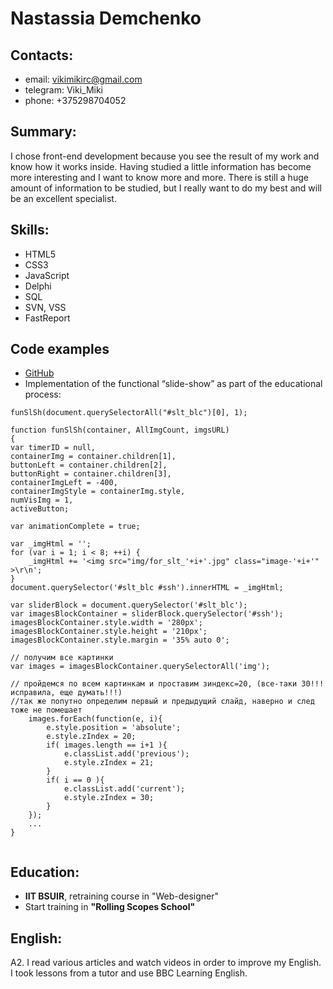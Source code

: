 # Nastassia Demchenko

## Contacts:
 - email: <vikimikirc@gmail.com>
 - telegram: Viki_Miki
 - phone: +375298704052

## Summary:
I chose front-end development because you see the result of my work and know how it works inside. Having studied a little information has become more interesting and I want to know more and more. There is still a huge amount of information to be studied, but I really want to do my best and will be an excellent specialist.

## Skills:
 - HTML5
 - CSS3
 - JavaScript
 - Delphi
 - SQL
 - SVN, VSS
 - FastReport

## Code examples
- [GitHub](https://github.com/VikiMiki)
- Implementation of the functional “slide-show” as part of the educational process:

```
funSlSh(document.querySelectorAll("#slt_blc")[0], 1);

function funSlSh(container, AllImgCount, imgsURL)
{
var timerID = null,
containerImg = container.children[1],
buttonLeft = container.children[2],
buttonRight = container.children[3],
containerImgLeft = -400,
containerImgStyle = containerImg.style,
numVisImg = 1,
activeButton;

var animationComplete = true;

var _imgHtml = '';
for (var i = 1; i < 8; ++i) {
	_imgHtml += '<img src="img/for_slt_'+i+'.jpg" class="image-'+i+'" >\r\n';
}
document.querySelector('#slt_blc #ssh').innerHTML = _imgHtml;

var sliderBlock = document.querySelector('#slt_blc');
var imagesBlockContainer = sliderBlock.querySelector('#ssh');
imagesBlockContainer.style.width = '280px';
imagesBlockContainer.style.height = '210px';
imagesBlockContainer.style.margin = '35% auto 0';

// получим все картинки
var images = imagesBlockContainer.querySelectorAll('img');

// пройдемся по всем картинкам и проставим зиндекс=20, (все-таки 30!!! исправила, еще думать!!!)
//так же попутно определим первый и предыдущий слайд, наверно и след тоже не помешает
	images.forEach(function(e, i){
		e.style.position = 'absolute';
		e.style.zIndex = 20;
		if( images.length == i+1 ){
			e.classList.add('previous');
			e.style.zIndex = 21;
		}
		if( i == 0 ){
			e.classList.add('current');
			e.style.zIndex = 30;			
		}
	});
	...	
}
	
```

## Education:
 - **IIT BSUIR**, retraining course in "Web-designer"
 - Start training in **"Rolling Scopes School"**

## English:
A2.
I read various articles and watch videos in order to improve my English. I took lessons from a tutor and use BBC Learning English.



